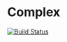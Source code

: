 # Complex
[![Build Status](https://travis-ci.org/BURNINGTIGER/Complex.svg?branch=master )](https://travis-ci.org/BURNINGTIGER/Complex)
